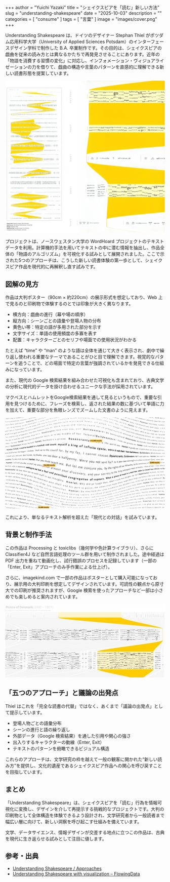 +++
author = "Yuichi Yazaki"
title = "シェイクスピアを「読む」新しい方法"
slug = "understanding-shakespeare"
date = "2025-10-03"
description = ""
categories = [
    "consume"
]
tags = [
    "言葉"
]
image = "images/cover.png"
+++

Understanding Shakespeare は、ドイツのデザイナー Stephan Thiel がポツダム応用科学大学（University of Applied Sciences Potsdam）のインターフェースデザイン学科で制作した B.A. 卒業制作です。その目的は、シェイクスピアの戯曲を従来の読み方とは異なるかたちで再発見させることにあります。近年の「物語を消費する習慣の変化」に対応し、インフォメーション・ヴィジュアライゼーションの力を借りて、戯曲の構造や言葉のパターンを直感的に理解できる新しい読書形態を提案しています。

<!--more-->


![](images/mainwork.png)

プロジェクトは、ノースウェスタン大学の WordHoard プロジェクトのテキストデータを利用。計算機的手法を用いてテキストの中に潜む情報を抽出し、作品全体の「物語のアルゴリズム」を可視化する試みとして展開されました。ここで示された5つのアプローチは、こうした新しい読書体験の第一歩として、シェイクスピア作品を現代的に再解釈し直す試みです。



## 図解の見方

作品は大判ポスター（90cm × 約220cm）の展示形式を想定しており、Web 上で見るのと印刷物で体験するのとでは印象が大きく異なります。

- 横方向：戯曲の進行（幕や場の順序）
- 縦方向：シーンごとの語彙や登場人物の分布
- 黄色い帯：特定の語が多用された部分を示す
- 文字サイズ：単語の使用頻度の多寡を表す
- 配置：キャラクターごとのセリフや場面での使用状況がわかる

たとえば “time” や “man” のような語は全体を通じて大きく表示され、劇中で繰り返し使われる重要なテーマであることがひと目で理解できます。視覚的なパターンを追うことで、どの場面で特定の言葉が強調されているかを発見できる仕組みになっています。

また、現代の Google 検索結果を組み合わせた可視化も含まれており、古典文学の分析に現代的データを掛け合わせるユニークな手法が採用されています。

マクベスとハムレットをGoogle検索結果を通して見るというもので、重要な引用を見つけるために、フレーズを検索し、返された結果の数に基づいて単語に力を加えて、重要な部分を魚眼レンズでズームした文書のように見えます。

![](images/mainwork_one_2.png)

これにより、単なるテキスト解析を超えた「現代との対話」を試みています。


## 背景と制作手法

この作品は Processing と toxiclibs（幾何学や色計算ライブラリ）、さらに Classifier4J など自然言語処理のツール群を用いて制作されました。途中経過は PDF 出力を重ねて動画化し、試行錯誤のプロセスを記録しています（一部の「Enter, Exit」アプローチのみ手作業による仕上げ）。

さらに、imagekind.com で一部の作品はポスターとして購入可能になっており、展示用の大判印刷を想定してデザインされています。可読性の観点から原寸大での印刷が推奨されますが、Google 検索を使ったアプローチなど一部は小さめでも楽しめると案内されています。

![](images/mainwork_one_1.jpg)

## 「五つのアプローチ」と議論の出発点

Thiel はこれを「完全な読書の代替」ではなく、あくまで「議論の出発点」として提示しています。

- 登場人物ごとの語彙分布
- シーンの進行と語の繰り返し
- 外部データ（Google 検索結果）を通した引用や関心の強さ
- 出入りするキャラクターの動線（Enter, Exit）
- テキストのパターンを俯瞰できるビジュアル構造

これらのアプローチは、文学研究の枠を越えて一般の観客に開かれた“新しい読み方”を提供し、文化的遺産であるシェイクスピア作品への関心を呼び戻すことを目指しています。



## まとめ

「Understanding Shakespeare」は、シェイクスピアを「読む」行為を情報可視化に変換し、デザインを介して再提示する挑戦的なプロジェクトです。大判の印刷物として全体構造を体験できるよう設計され、文学研究者から一般読者まで幅広い層に向けて、新しい洞察を呼び起こす仕組みを備えています。

文学、データサイエンス、情報デザインが交差する地点に立つこの作品は、古典を現代に生き返らせる試みとして注目に値します。



## 参考・出典

- [Understanding Shakespeare / Approaches](http://understanding-shakespeare.com/index.html)
- [Understanding Shakespeare with visualization – FlowingData](https://flowingdata.com/2010/08/23/understanding-shakespeare-with-visualization/)


